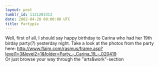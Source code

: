 ```yaml
---
layout: post
tumblr_id: 1121203313  
date: 2002-04-20 09:00:00 UTC
title: Partypix
---
```


Well, first of all, I should say happy birthday to Carina who had her 19th birday party(?) yesterday night. Take a look at the photos from the party here: http://www.flajm.com/rasmus/frame.asp?level1=3&level2=1&folder=Party_-_Carina_19_-_020419 
<br/>
Or just browse your way through the "arts&work"-section
